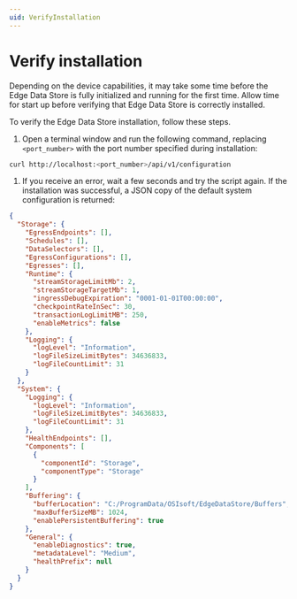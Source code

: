```yaml
---
uid: VerifyInstallation
---
```


# Verify installation

Depending on the device capabilities, it may take some time before the Edge Data Store is fully initialized and running for the first time. Allow time for start up before verifying that Edge Data Store is correctly installed.

To verify the Edge Data Store installation, follow these steps.

1. Open a terminal window and run the following command, replacing `<port_number>` with the port number specified during installation:

  ```bash
  curl http://localhost:<port_number>/api/v1/configuration
  ```

1. If you receive an error, wait a few seconds and try the script again. If the installation was successful, a JSON copy of the default system configuration is returned:

  ```json
  {
    "Storage": {
      "EgressEndpoints": [],
      "Schedules": [],
      "DataSelectors": [],
      "EgressConfigurations": [],
      "Egresses": [],
      "Runtime": {
        "streamStorageLimitMb": 2,
        "streamStorageTargetMb": 1,
        "ingressDebugExpiration": "0001-01-01T00:00:00",
        "checkpointRateInSec": 30,
        "transactionLogLimitMB": 250,
        "enableMetrics": false
      },
      "Logging": {
        "logLevel": "Information",
        "logFileSizeLimitBytes": 34636833,
        "logFileCountLimit": 31
      }
    },
    "System": {
      "Logging": {
        "logLevel": "Information",
        "logFileSizeLimitBytes": 34636833,
        "logFileCountLimit": 31
      },
      "HealthEndpoints": [],
      "Components": [
        {
          "componentId": "Storage",
          "componentType": "Storage"
        }
      ],
      "Buffering": {
        "bufferLocation": "C:/ProgramData/OSIsoft/EdgeDataStore/Buffers",
        "maxBufferSizeMB": 1024,
        "enablePersistentBuffering": true
      },
      "General": {
        "enableDiagnostics": true,
        "metadataLevel": "Medium",
        "healthPrefix": null
      }
    }
  }
  ```
